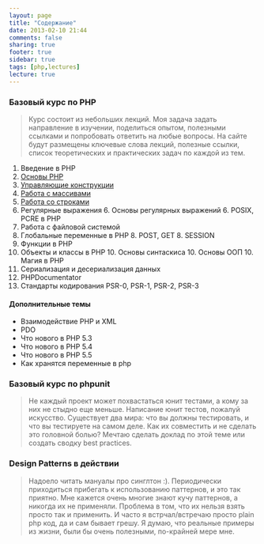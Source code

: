 ```yaml
---
layout: page
title: "Содержание"
date: 2013-02-10 21:44
comments: false
sharing: true
footer: true
sidebar: true
tags: [php,lectures]
lecture: true
---
```

### Базовый курс по PHP

> Курс состоит из небольших лекций. Моя задача задать направление в изучении, поделиться опытом, полезными ссылками и попробовать ответить на любые вопросы.
На сайте будут размещены ключевые слова лекций, полезные ссылки, список теоретических и практических задач по каждой из тем.


 1. Введение в PHP
 2. [Основы PHP](02-php-basics.html)
 3. [Управляющие конструкции](03-control-structures.html)
 4. [Работа с массивами](04-working-with-arrays.html)
 5. [Работа со строками](05-working-with-strings.html)
 6. Регулярные выражения
     6. Основы регулярных выражений
     6. POSIX, PCRE в PHP
 7. Работа с файловой системой
 8. Глобальные переменные в PHP
     8. POST, GET
     8. SESSION
 9. Функции в PHP
 10. Объекты и классы в PHP
     10. Основы синтаскиса
     10. Основы ООП
     10. Магия в PHP
 11. Сериализация и десериализация данных
 12. PHPDocumentator
 13. Стандарты кодирования PSR-0, PSR-1, PSR-2, PSR-3

#### Дополнительные темы
 * Взаимодействие PHP и XML
 * PDO
 * Что нового в PHP 5.3
 * Что нового в PHP 5.4
 * Что нового в PHP 5.5
 * Как хранятся переменные в php

### Базовый курс по phpunit

> Не каждый проект может похвастаться юнит тестами, а кому за них не стыдно еще меньше. Написание юнит тестов, пожалуй искусство.
Существует два мира: что вы должны тестировать, и что вы тестируете на самом деле. Как их совместить и не сделать это головной болью?
Мечтаю сделать доклад по этой теме или создать сводку best practices.

### Design Patterns в действии

> Надоело читать мануалы про синглтон :). Периодически приходиться прибегать к использованию паттернов, и это так приятно.
Мне кажется очень многие знают кучу паттернов, а никогда их не применяли. Проблема в том, что их нельзя взять просто так и применить.
И часто я встрчал/встречаю просто plain php код, да и сам бывает грешу. Я думаю, что реальные примеры из жизни, были бы очень полезными, по-крайней мере мне.
